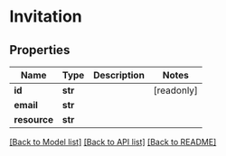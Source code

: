 # Invitation

## Properties
Name | Type | Description | Notes
------------ | ------------- | ------------- | -------------
**id** | **str** |  | [readonly] 
**email** | **str** |  | 
**resource** | **str** |  | 

[[Back to Model list]](../README.md#documentation-for-models) [[Back to API list]](../README.md#documentation-for-api-endpoints) [[Back to README]](../README.md)


